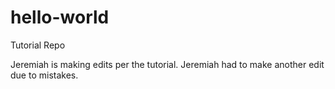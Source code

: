 # hello-world
Tutorial Repo

Jeremiah is making edits per the tutorial.
Jeremiah had to make another edit due to mistakes.
